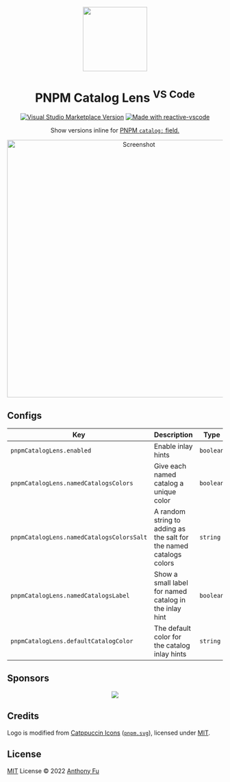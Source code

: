 <p align="center">
<img src="https://github.com/antfu/vscode-pnpm-catalog-lens/blob/main/res/icon.png?raw=true" height="150">
</p>

<h1 align="center">PNPM Catalog Lens <sup>VS Code</sup></h1>

<p align="center">
<a href="https://marketplace.visualstudio.com/items?itemName=antfu.pnpm-catalog-lens" target="__blank"><img src="https://img.shields.io/visual-studio-marketplace/v/antfu.pnpm-catalog-lens.svg?color=eee&amp;label=VS%20Code%20Marketplace&logo=visual-studio-code" alt="Visual Studio Marketplace Version" /></a>
<a href="https://kermanx.github.io/reactive-vscode/" target="__blank"><img src="https://img.shields.io/badge/made_with-reactive--vscode-%23eee?style=flat"  alt="Made with reactive-vscode" /></a>
</p>

<p align="center">
Show versions inline for <a href="https://pnpm.io/catalogs" target="_blank">PNPM <code>catalog:</code> field.</a><br>
</p>

<p align="center">
<img width="600" alt="Screenshot" src="https://github.com/user-attachments/assets/fc4a6f53-2f1f-4c2e-b154-2f735a8a5f04">
</p>

## Configs

<!-- configs -->

| Key                                       | Description                                                         | Type      | Default               |
| ----------------------------------------- | ------------------------------------------------------------------- | --------- | --------------------- |
| `pnpmCatalogLens.enabled`                 | Enable inlay hints                                                  | `boolean` | `true`                |
| `pnpmCatalogLens.namedCatalogsColors`     | Give each named catalog a unique color                              | `boolean` | `true`                |
| `pnpmCatalogLens.namedCatalogsColorsSalt` | A random string to adding as the salt for the named catalogs colors | `string`  | `"pnpm-catalog-lens"` |
| `pnpmCatalogLens.namedCatalogsLabel`      | Show a small label for named catalog in the inlay hint              | `boolean` | `true`                |
| `pnpmCatalogLens.defaultCatalogColor`     | The default color for the catalog inlay hints                       | `string`  | `"#f69220"`           |

<!-- configs -->

## Sponsors

<p align="center">
  <a href="https://cdn.jsdelivr.net/gh/antfu/static/sponsors.svg">
    <img src='https://cdn.jsdelivr.net/gh/antfu/static/sponsors.png'/>
  </a>
</p>

## Credits

Logo is modified from [Catppuccin Icons](https://github.com/catppuccin/vscode-icons) ([`pnpm.svg`](https://github.com/catppuccin/vscode-icons/blob/main/icons/css-variables/pnpm.svg)), licensed under [MIT](https://github.com/catppuccin/vscode-icons/blob/main/LICENSE).

## License

[MIT](./LICENSE) License © 2022 [Anthony Fu](https://github.com/antfu)
